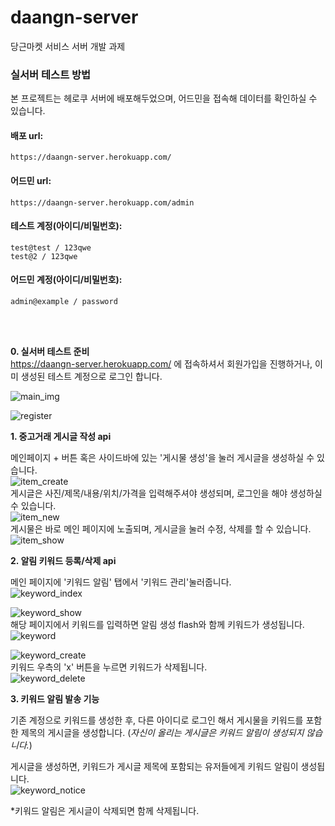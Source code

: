 # daangn-server
당근마켓 서비스 서버 개발 과제

### 실서버 테스트 방법

본 프로젝트는 헤로쿠 서버에 배포해두었으며, 어드민을 접속해 데이터를 확인하실 수 있습니다.
<br>

#### 배포 url:
```
https://daangn-server.herokuapp.com/
```

#### 어드민 url:
```
https://daangn-server.herokuapp.com/admin
```

#### 테스트 계정(아이디/비밀번호):
```
test@test / 123qwe
test@2 / 123qwe
```

#### 어드민 계정(아이디/비밀번호):
```
admin@example / password
```
<br><br>

**0. 실서버 테스트 준비**
<br>
https://daangn-server.herokuapp.com/ 에 접속하셔서 회원가입을 진행하거나, 이미 생성된 테스트 계정으로 로그인 합니다.

![main_img](https://user-images.githubusercontent.com/38210233/107742004-984e9f00-6d51-11eb-89df-fa2ec410392e.jpeg)

![register](https://user-images.githubusercontent.com/38210233/107742134-d2b83c00-6d51-11eb-816f-5b4afaba8096.jpeg)

**1. 중고거래 게시글 작성 api**

메인페이지 + 버튼 혹은 사이드바에 있는 '게시물 생성'을 눌러 게시글을 생성하실 수 있습니다.
<br>
![item_create](https://user-images.githubusercontent.com/38210233/107742171-e06dc180-6d51-11eb-80b2-415404bf39b2.jpeg)
<br>
게시글은 사진/제목/내용/위치/가격을 입력해주셔야 생성되며, 로그인을 해야 생성하실 수 있습니다.
<br>
![item_new](https://user-images.githubusercontent.com/38210233/107742204-f67b8200-6d51-11eb-9ce5-a4a536030255.png)
<br>
게시물은 바로 메인 페이지에 노출되며, 게시글을 눌러 수정, 삭제를 할 수 있습니다.
<br>
![item_show](https://user-images.githubusercontent.com/38210233/107742253-0bf0ac00-6d52-11eb-9b77-05b2e1de5eee.png)
<Br>

**2. 알림 키워드 등록/삭제 api**

메인 페이지에 '키워드 알림' 탭에서 '키워드 관리'눌러줍니다.
<br>
![keyword_index](https://user-images.githubusercontent.com/38210233/107742333-304c8880-6d52-11eb-82ee-b8fed5e50a68.jpeg)

![keyword_show](https://user-images.githubusercontent.com/38210233/107742533-891c2100-6d52-11eb-9ecc-e711cf29c962.jpeg)
<br>
해당 페이지에서 키워드를 입력하면 알림 생성 flash와 함께 키워드가 생성됩니다.
<br>
![keyword](https://user-images.githubusercontent.com/38210233/107742550-9507e300-6d52-11eb-8390-92236241183e.jpeg)

![keyword_create](https://user-images.githubusercontent.com/38210233/107742568-9f29e180-6d52-11eb-85e8-87048a2838cc.jpeg)
<br>
키워드 우측의 'x' 버튼을 누르면 키워드가 삭제됩니다.
<br>
![keyword_delete](https://user-images.githubusercontent.com/38210233/107742595-acdf6700-6d52-11eb-88d8-01f7814903d5.jpeg)
<br>

**3. 키워드 알림 발송 기능**

기존 계정으로 키워드를 생성한 후, 다른 아이디로 로그인 해서 게시물을 키워드를 포함한 제목의 게시글을 생성합니다. (*자신이 올리는 게시글은 키워드 알림이 생성되지 않습니다.*)
<br>

게시글을 생성하면, 키워드가 게시글 제목에 포함되는 유저들에게 키워드 알림이 생성됩니다.
<br>
![keyword_notice](https://user-images.githubusercontent.com/38210233/107742648-cbddf900-6d52-11eb-98ed-d50b7f466200.png)
<br>

*키워드 알림은 게시글이 삭제되면 함께 삭제됩니다.
